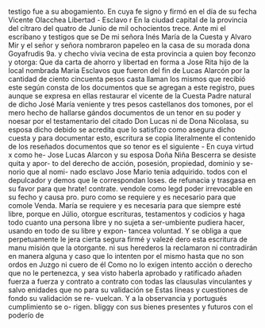 testigo fue a su abogamiento. En cuya fe signo y firmó en el día de su fecha Vicente Olacchea
Libertad - Esclavo
r En la ciudad capital de la provincia del cítraro del quatro de Junio de mil ochocientos trece.
Ante mi el escribano y testigos que se
De mi señora Inés María de la Cuesta y Alvaro Mir y el señor y señora nombraron papeleo en la casa de su morada dona Goyafrudis 9a. y checho vivia vecina de esta provincia a quien boy feconzo y otorga: Que da carta de ahorro y libertad en forma a Jose
Rita hijo de la local nombrada Maria Esclavos que fueron del fin de Lucas Alarcón por la cantidad de ciento cincuenta pesos casta llaman los mismos que recibió este según consta de los documentos que se agregan a este registro, pues aunque se expresa en ellas
restaurar el vicente de la Cuesta Padre natural de dicho José María veniente y tres pesos castellanos dos tomones, por el mero hecho de hallarse gándos documentos de un tenor en su poder y noesar por el testamentario del citado Don Lucas ni de Dona
Nicolasa, su esposa dicho debido se acredita que lo satisfizo como asegura dicho cuesta y para documentar esto, escritura se copia literalmente el contenido de los reseñados documentos que so tenor es el siguiente - En cuya virtud x como he-
Jose Lucas Alarcon y su esposa Doña Niña Bescerra se desiste quita y apor- to del derecho de acción, posesión, propiedad, dominio y se- norio que al nomi- nado esclavo Jose Mario tenia adquirido.
todos con el depulcador y demos que le correspondan loses. de refunacia y trasgasa en su favor para que hrate! contrate. vendole como legd poder irrevocable en su fecho y causa pro. puro como se requiere y es necesario para que comole Venda.
María se requiere y es necesaria para que siempre esté libre, porque en Júlio, otorgue escrituras, testamentos y codicios y haga todo cuanto una persona libre y no sujeta a ser-umbiente pudiera hacer, usando en todo de su libre y expon- tancea voluntad. Y se obliga a que perpetuamente le jera
cierta segura firmé y valezé dero esta escritura de manu misión que la otorgante. ni sus herederos la reclamaron ni contradirán en manera alguna y caso que lo intenten por el mismo hasta que no son ordos en Juzgo ni cuero de él
Como no lo exigen intento acción o derecho que no le pertenezca, y sea visto haberla aprobado y ratificado añaden fuerza a fuerza y contrato a contrato con todas las clausulas vinculantes y salvo enidades que no para su validación se
Estas líneas y cuestiones de fondo su validación se re- vuelcan. Y a la observancia y portugués cumplimiento se o- rigen.
bliggy con sus bienes presentes y futuros con el poderío de